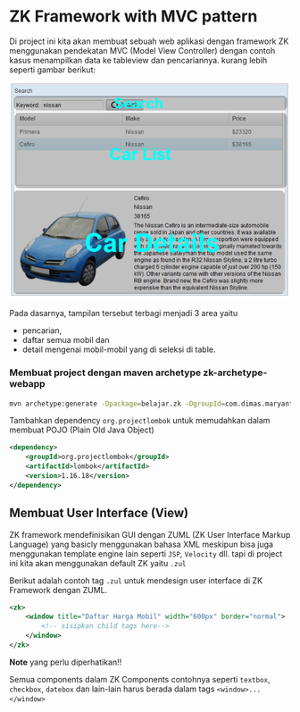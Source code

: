 # ZK Framework with MVC pattern

Di project ini kita akan membuat sebuah web aplikasi dengan framework ZK 
menggunakan pendekatan MVC (Model View Controller) dengan contoh kasus 
menampilkan data ke tableview dan pencariannya. kurang lebih seperti gambar berikut:

![Contoh interface](images/details.png)

Pada dasarnya, tampilan tersebut terbagi menjadi 3 area yaitu 
- pencarian, 
- daftar semua mobil dan 
- detail mengenai mobil-mobil yang di seleksi di table.

### Membuat project dengan maven archetype zk-archetype-webapp

```bash
mvn archetype:generate -Dpackage=belajar.zk -DgroupId=com.dimas.maryanto.zk -DartifactId=zk.web-mvc -Dversion=1.0-SNAPSHOT -DarchetypeGroupId=org.zkoss -DarchetypeArtifactId=zk-archetype-webapp
```

Tambahkan dependency `org.projectlombok` untuk memudahkan dalam membuat POJO (Plain Old Java Object)

```xml
<dependency>
    <groupId>org.projectlombok</groupId>
    <artifactId>lombok</artifactId>
    <version>1.16.18</version>
</dependency>
```

## Membuat User Interface (View)

ZK framework mendefinisikan GUI dengan ZUML (ZK User Interface Markup Language) 
yang basicly menggunakan bahasa XML meskipun bisa juga menggunakan 
template engine lain seperti `JSP`, `Velocity` dll. 
tapi di project ini kita akan menggunakan default ZK yaitu `.zul`

Berikut adalah contoh tag `.zul` untuk mendesign user interface di ZK Framework dengan ZUML.

```xml
<zk>
    <window title="Daftar Harga Mobil" width="600px" border="normal">
        <!-- sisipkan child tags here-->
    </window>
</zk>
```

**Note** yang perlu diperhatikan!!

Semua components dalam ZK Components contohnya seperti `textbox`, `checkbox`, `datebox` dan lain-lain 
harus berada dalam tags `<window>...</window>`
